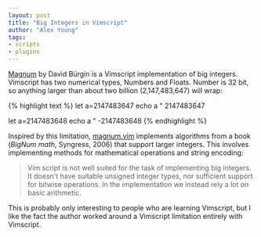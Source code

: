 ```yaml
---
layout: post
title: "Big Integers in Vimscript"
author: "Alex Young"
tags: 
- scripts
- plugins
---
```


[Magnum](https://github.com/glts/vim-magnum) by David Bürgin is a Vimscript implementation of big integers.  Vimscript has two numerical types, Numbers and Floats.  Number is 32 bit, so anything larger than about two billion (2,147,483,647) will wrap:

{% highlight text %}
let a=2147483647
echo a
" 2147483647

let a=2147483648
echo a
" -2147483648
{% endhighlight %}

Inspired by this limitation, [magnum.vim](https://github.com/glts/vim-magnum/blob/master/autoload/magnum.vim) implements algorithms from a book (_BigNum math_, Syngress, 2006) that support larger integers.  This involves implementing methods for mathematical operations and string encoding:

> Vim script is not well suited for the task of implementing big integers. It doesn't have suitable unsigned integer types, nor sufficient support for bitwise operations. In the implementation we instead rely a lot on basic arithmetic.

This is probably only interesting to people who are learning Vimscript, but I like the fact the author worked around a Vimscript limitation entirely with Vimscript.

